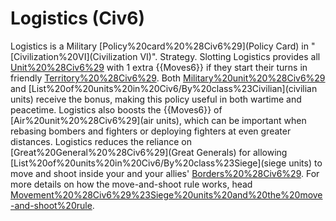 # Logistics (Civ6)

Logistics is a Military [Policy%20card%20%28Civ6%29](Policy Card) in "[Civilization%20VI](Civilization VI)".
Strategy.
Slotting Logistics provides all [Unit%20%28Civ6%29](units) with 1 extra {{Moves6}} if they start their turns in friendly [Territory%20%28Civ6%29](territory). Both [Military%20unit%20%28Civ6%29](military) and [List%20of%20units%20in%20Civ6/By%20class%23Civilian](civilian units) receive the bonus, making this policy useful in both wartime and peacetime.
Logistics also boosts the {{Moves6}} of [Air%20unit%20%28Civ6%29](air units), which can be important when rebasing bombers and fighters or deploying fighters at even greater distances.
Logistics reduces the reliance on [Great%20General%20%28Civ6%29](Great Generals) for allowing [List%20of%20units%20in%20Civ6/By%20class%23Siege](siege units) to move and shoot inside your and your allies' [Borders%20%28Civ6%29](borders). For more details on how the move-and-shoot rule works, head [Movement%20%28Civ6%29%23Siege%20units%20and%20the%20move-and-shoot%20rule](here).
